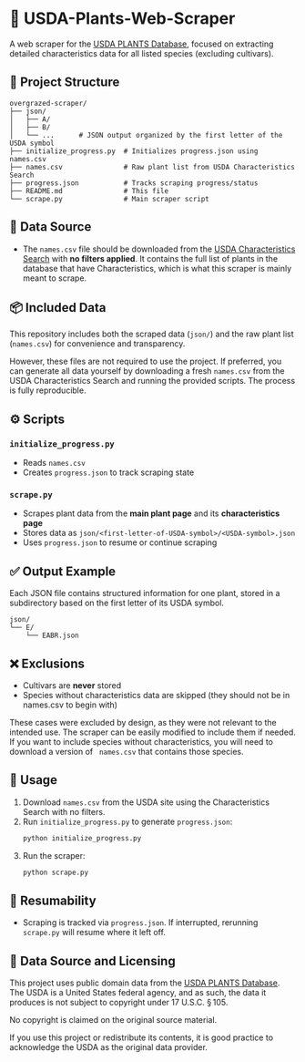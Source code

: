 # 🌿 USDA-Plants-Web-Scraper

A web scraper for the [USDA PLANTS Database](https://plants.usda.gov/), focused on extracting detailed characteristics data for all listed species (excluding cultivars).

## 📁 Project Structure

```
overgrazed-scraper/
├── json/
│   ├── A/
│   ├── B/
│   └── ...      # JSON output organized by the first letter of the USDA symbol
├── initialize_progress.py  # Initializes progress.json using names.csv
├── names.csv               # Raw plant list from USDA Characteristics Search
├── progress.json           # Tracks scraping progress/status
├── README.md               # This file
└── scrape.py               # Main scraper script
```

## 🧪 Data Source

- The `names.csv` file should be downloaded from the [USDA Characteristics Search](https://plants.usda.gov/characteristics-search) with **no filters applied**. It contains the full list of plants in the database that have Characteristics, which is what this scraper is mainly meant to scrape.

## 📦 Included Data

This repository includes both the scraped data (`json/`) and the raw plant list (`names.csv`) for convenience and transparency.

However, these files are not required to use the project. If preferred, you can generate all data yourself by downloading a fresh `names.csv` from the USDA Characteristics Search and running the provided scripts. The process is fully reproducible.

## ⚙️ Scripts

### `initialize_progress.py`

- Reads `names.csv`
- Creates `progress.json` to track scraping state

### `scrape.py`

- Scrapes plant data from the **main plant page** and its **characteristics page**
- Stores data as `json/<first-letter-of-USDA-symbol>/<USDA-symbol>.json`
- Uses `progress.json` to resume or continue scraping

## ✅ Output Example

Each JSON file contains structured information for one plant, stored in a subdirectory based on the first letter of its USDA symbol.

```
json/
└── E/
    └── EABR.json
```

## ❌ Exclusions

- Cultivars are **never** stored  
- Species without characteristics data are skipped (they should not be in names.csv to begin with)

These cases were excluded by design, as they were not relevant to the intended use. The scraper can be easily modified to include them if needed. If you want to include species without characteristics, you will need to download a version of ` names.csv` that contains those species.

## 🚀 Usage

1. Download `names.csv` from the USDA site using the Characteristics Search with no filters.
2. Run `initialize_progress.py` to generate `progress.json`:
   ```bash
   python initialize_progress.py
   ```
3. Run the scraper:
   ```bash
   python scrape.py
   ```

## 🔁 Resumability

- Scraping is tracked via `progress.json`. If interrupted, rerunning `scrape.py` will resume where it left off.

## 📄 Data Source and Licensing

This project uses public domain data from the [USDA PLANTS Database](https://plants.usda.gov/). The USDA is a United States federal agency, and as such, the data it produces is not subject to copyright under 17 U.S.C. § 105.

No copyright is claimed on the original source material.

If you use this project or redistribute its contents, it is good practice to acknowledge the USDA as the original data provider.
